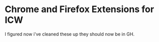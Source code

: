 # Chrome and Firefox Extensions for ICW

I figured now i've cleaned these up they should now be in GH.
